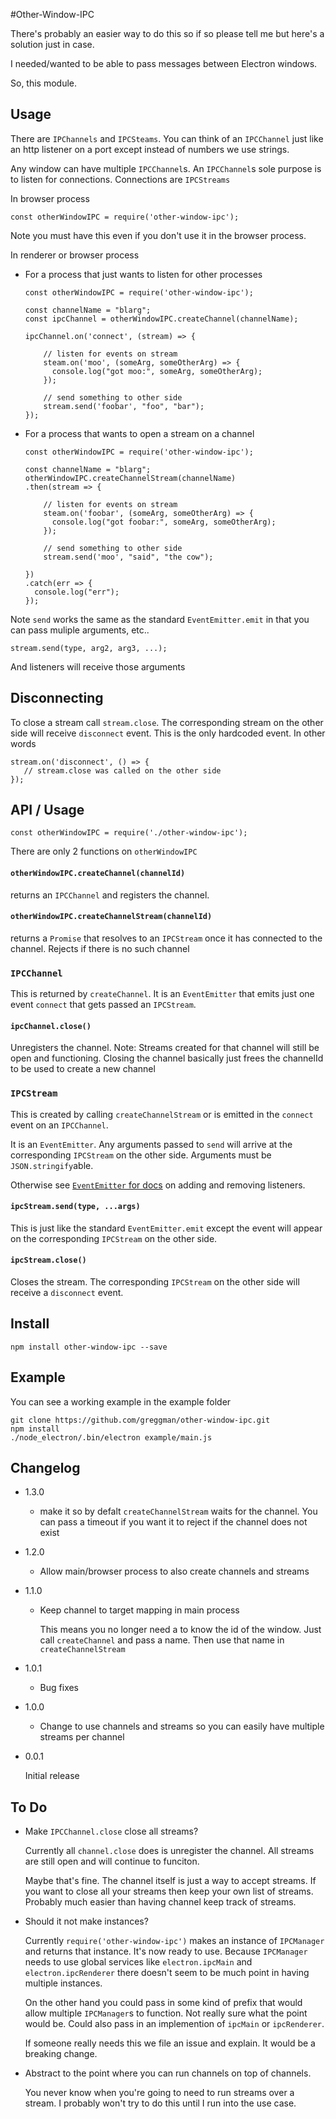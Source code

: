 #Other-Window-IPC

There's probably an easier way to do this so if so please tell me but
here's a solution just in case.

I needed/wanted to be able to pass messages between Electron windows.

So, this module.

## Usage

There are `IPChannels` and `IPCSteams`. You can think of an `IPCChannel`
just like an http listener on a port except instead of numbers we use strings.

Any window can have multiple `IPCChannel`s. An `IPCChannel`s sole purpose
is to listen for connections. Connections are `IPCStreams`

In browser process

    const otherWindowIPC = require('other-window-ipc');

Note you must have this even if you don't use it in the browser
process.

In renderer or browser process

*   For a process that just wants to listen for other processes

        const otherWindowIPC = require('other-window-ipc');

        const channelName = "blarg";
        const ipcChannel = otherWindowIPC.createChannel(channelName);

        ipcChannel.on('connect', (stream) => {

            // listen for events on stream
            steam.on('moo', (someArg, someOtherArg) => {
              console.log("got moo:", someArg, someOtherArg);
            });

            // send something to other side
            stream.send('foobar', "foo", "bar");
        });

*   For a process that wants to open a stream on a channel

        const otherWindowIPC = require('other-window-ipc');

        const channelName = "blarg";
        otherWindowIPC.createChannelStream(channelName)
        .then(stream => {

            // listen for events on stream
            steam.on('foobar', (someArg, someOtherArg) => {
              console.log("got foobar:", someArg, someOtherArg);
            });

            // send something to other side
            stream.send('moo', "said", "the cow");

        })
        .catch(err => {
          console.log("err");
        });

Note `send` works the same as the standard `EventEmitter.emit` in that you
can pass muliple arguments, etc..

    stream.send(type, arg2, arg3, ...);

And listeners will receive those arguments

## Disconnecting

To close a stream call `stream.close`. The corresponding stream on the
other side will receive `disconnect` event. This is the only hardcoded
event.  In other words

    stream.on('disconnect', () => {
       // stream.close was called on the other side
    });

## API / Usage

    const otherWindowIPC = require('./other-window-ipc');

There are only 2 functions on `otherWindowIPC`

#### `otherWindowIPC.createChannel(channelId)`

returns an `IPCChannel` and registers the channel.

#### `otherWindowIPC.createChannelStream(channelId)`

returns a `Promise` that resolves to an `IPCStream` once
it has connected to the channel. Rejects if there is
no such channel

### `IPCChannel`

This is returned by `createChannel`. It is an `EventEmitter`
that emits just one event `connect` that gets passed an `IPCStream`.

#### `ipcChannel.close()`

Unregisters the channel. Note: Streams created for that channel
will still be open and functioning. Closing the channel basically
just frees the channelId to be used to create a new channel

### `IPCStream`

This is created by calling `createChannelStream` or is emitted
in the `connect` event on an `IPCChannel`.

It is an `EventEmitter`. Any arguments passed to `send` will
arrive at the corresponding `IPCStream` on the other side.
Arguments must be `JSON.stringify`able.

Otherwise see [`EventEmitter` for docs](https://nodejs.org/api/events.html#events_class_eventemitter)
on adding and removing listeners.

#### `ipcStream.send(type, ...args)`

This is just like the standard `EventEmitter.emit` except
the event will appear on the corresponding `IPCStream` on the
other side.

#### `ipcStream.close()`

Closes the stream. The corresponding `IPCStream` on the other side
will receive a `disconnect` event.

## Install

    npm install other-window-ipc --save

## Example

You can see a working example in the example folder

    git clone https://github.com/greggman/other-window-ipc.git
    npm install
    ./node_electron/.bin/electron example/main.js

## Changelog

*   1.3.0

    *   make it so by defalt `createChannelStream` waits for
        the channel. You can pass a timeout if you want it to
        reject if the channel does not exist

*   1.2.0

    *   Allow main/browser process to also create channels
        and streams

*   1.1.0

    *   Keep channel to target mapping in main process

        This means you no longer need a to know the id
        of the window. Just call `createChannel` and pass
        a name. Then use that name in `createChannelStream`

*   1.0.1

    *   Bug fixes

*   1.0.0

    *   Change to use channels and streams so
        you can easily have multiple streams per
        channel

*   0.0.1

    Initial release

## To Do

*   Make `IPCChannel.close` close all streams?

    Currently all `channel.close` does is unregister the channel.
    All streams are still open and will continue to funciton.

    Maybe that's fine. The channel itself is just a way to
    accept streams. If you want to close all your streams
    then keep your own list of streams. Probably much easier
    than having channel keep track of streams.

*   Should it not make instances?

    Currently `require('other-window-ipc')` makes an instance
    of `IPCManager` and returns that instance. It's now ready
    to use. Because `IPCManager` needs to use global services
    like `electron.ipcMain` and `electron.ipcRenderer` there
    doesn't seem to be much point in having multiple instances.

    On the other hand you could pass in some kind of prefix
    that would allow multiple `IPCManager`s to function.
    Not really sure what the point would be. Could also
    pass in an implemention of `ipcMain` or `ipcRenderer`.

    If someone really needs this we file an issue and explain.
    It would be a breaking change.

*   Abstract to the point where you can run channels on top of
    channels.

    You never know when you're going to need to run streams
    over a stream. I probably won't try to do this until I
    run into the use case.

